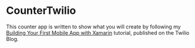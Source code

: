 # CounterTwilio

This counter app is written to show what you will create by following my [Building Your First Mobile App with Xamarin](https://www.twilio.com/blog/build-first-mobile-app-csharp-dotnet-xamarin) tutorial, published on the Twilio Blog.

